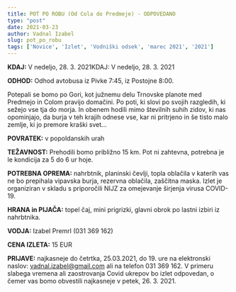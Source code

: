 ```yaml
---
title: POT PO ROBU (Od Cola do Predmeje) - ODPOVEDANO
type: "post"
date: 2021-03-23
author: Vadnal Izabel
slug: pot_po_robu
tags: ['Novice', 'Izlet', 'Vodniški odsek', 'marec 2021', '2021']
---
```


**KDAJ:** V nedeljo, 28. 3. 2021KDAJ: V nedeljo, 28. 3. 2021

**ODHOD:** Odhod avtobusa iz Pivke 7:45, iz Postojne 8:00.

Potepali se bomo po Gori, kot južnemu delu Trnovske planote med Predmejo in Colom pravijo domačini. Po poti, ki slovi po svojih razgledih, ki sežejo vse tja do morja. In obenem hodili mimo številnih suhih zidov, ki nas opominjajo, da burja v teh krajih
odnese vse, kar ni pritrjeno in še tisto malo zemlje, ki jo premore kraški svet...

**POVRATEK:** v popoldanskih urah

**TEŽAVNOST:** Prehodili bomo približno 15 km. Pot ni zahtevna, potrebna je le kondicija za 5 do 6 ur hoje.

**POTREBNA OPREMA:** nahrbtnik, planinski čevlji, topla oblačila v katerih vas ne bo prepihala vipavska burja, rezervna oblačila, zaščitna maska. Izlet je organiziran v skladu s priporočili NIJZ za omejevanje širjenja virusa COVID-19.

**HRANA in PIJAČA:** topel čaj, mini prigrizki, glavni obrok po lastni izbiri iz nahrbtnika.

**VODJA:** Izabel Premrl (031 369 162)

**CENA IZLETA:** 15 EUR

**PRIJAVE:** najkasneje do četrtka, 25.03.2021, do 19. ure na elektronski naslov: vadnal.izabel@gmail.com ali na telefon 031 369 162. V primeru slabega vremena ali zaostrovanja Covid ukrepov bo izlet odpovedan, o čemer vas bomo obvestili najkasneje
v petek, 26. 3. 2021.
